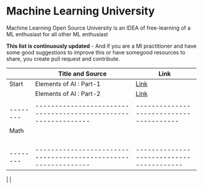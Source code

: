 # Machine Learning University

Machine Learning Open Source University is an IDEA of free-learning of a ML enthusiast for all other ML enthusiast

**This list is continuously updated** - And if you are a Ml practitioner and have some good suggestions to improve this or have somegood resources to share, you create pull request and contribute.




 |        | Title and Source                                             | Link                                |
 |--------| ------------------------------------------------------------ | ----------------------------------- |
 | Start  | Elements of AI :  Part-1                                     | [Link](https://course.elementsofai.com/) |
 |        | Elements of AI :  Part-2                                     | [Link](https://buildingai.elementsofai.com/) |
 |        | 								 |					 |
 |--------|--------------------------------------------------------------|---------------------------------------|
 | Math	  |								 |					 |
 |	  |								 |					 |
 |        |								 |					 |
 |        |								 |					 |
 |        |								 |					 |
 |--------|--------------------------------------------------------------|----------------------------------------
 |
 |
